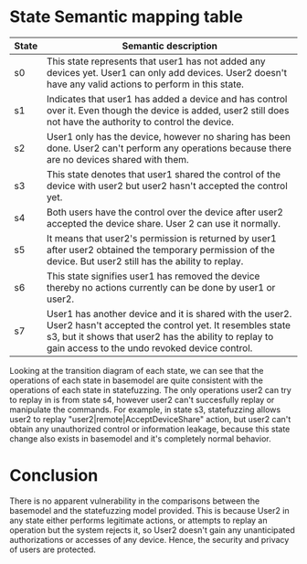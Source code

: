 State Semantic mapping table
============

State | Semantic description
----|-------------------
s0 | This state represents that user1 has not added any devices yet. User1 can only add devices. User2 doesn't have any valid actions to perform in this state.
s1 | Indicates that user1 has added a device and has control over it. Even though the device is added, user2 still does not have the authority to control the device.
s2 | User1 only has the device, however no sharing has been done. User2 can't perform any operations because there are no devices shared with them.
s3 | This state denotes that user1 shared the control of the device with user2 but user2 hasn't accepted the control yet.
s4 | Both users have the control over the device after user2 accepted the device share. User 2 can use it normally.
s5 | It means that user2's permission is returned by user1 after user2 obtained the temporary permission of the device. But user2 still has the ability to replay. 
s6 | This state signifies user1 has removed the device thereby no actions currently can be done by user1 or user2.
s7 | User1 has another device and it is shared with the user2. User2 hasn't accepted the control yet. It resembles state s3, but it shows that user2 has the ability to replay to gain access to the undo revoked device control.

Looking at the transition diagram of each state, we can see that the operations of each state in basemodel are quite consistent with the operations of each state in statefuzzing. The only operations user2 can try to replay in is from state s4, however user2 can't succesfully replay or manipulate the commands. For example, in state s3, statefuzzing allows user2 to replay "user2|remote|AcceptDeviceShare" action, but user2 can't obtain any unauthorized control or information leakage, because this state change also exists in basemodel and it's completely normal behavior. 

Conclusion
===========
There is no apparent vulnerability in the comparisons between the basemodel and the statefuzzing model provided. This is because User2 in any state either performs legitimate actions, or attempts to replay an operation but the system rejects it, so User2 doesn't gain any unanticipated authorizations or accesses of any device. Hence, the security and privacy of users are protected.